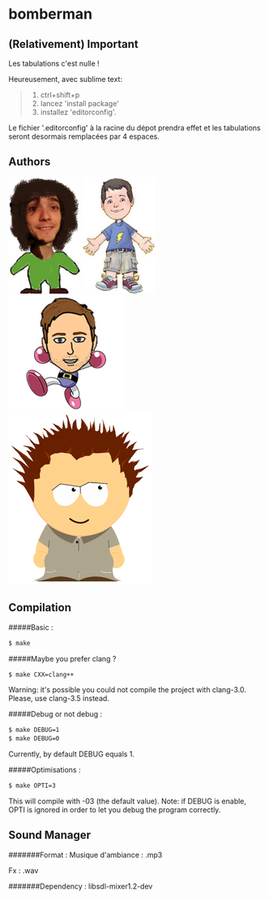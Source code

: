bomberman
=========

(Relativement) Important
------------------------
Les tabulations c'est nulle !

Heureusement, avec sublime text:
> 1. ctrl+shift+p
> 2. lancez 'install package'
> 3. installez 'editorconfig'.

Le fichier '.editorconfig' à la racine du dépot prendra effet et les tabulations seront desormais remplacées par 4 espaces.


Authors
-------
![Alt text](./avatars/delemo_b.png "delemo_b")
![Alt text](./avatars/sauval_d.jpeg "sauval_d")
![Alt text](./avatars/svirch_n.png "svirch_n")
![Alt text](./avatars/defrei_r.png "defrei_r")

Compilation
-----------
#####Basic :
~~~bash
$ make 
~~~

#####Maybe you prefer clang ?
~~~bash
$ make CXX=clang++
~~~
Warning: it's possible you could not compile the project with clang-3.0. Please, use clang-3.5 instead.

#####Debug or not debug :
~~~bash
$ make DEBUG=1
$ make DEBUG=0
~~~
Currently, by default DEBUG equals 1.

#####Optimisations :
~~~bash
$ make OPTI=3
~~~
This will compile with -03 (the default value).
Note: if DEBUG is enable, OPTI is ignored in order to let you debug the program correctly.

Sound Manager
-------------
#######Format :
Musique d'ambiance : .mp3

Fx : .wav

#######Dependency :
libsdl-mixer1.2-dev